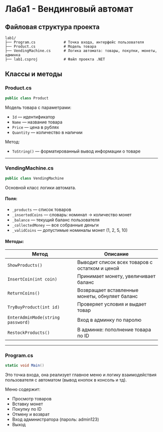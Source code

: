 # Лаба1 - Вендинговый автомат

## Файловая структура проекта
```
lab1/
├── Program.cs             # Точка входа, интерфейс пользователя
├── Product.cs             # Модель товара
├── VendingMachine.cs      # Логика автомата: товары, покупки, монеты, админка
├── lab1.csproj            # Файл проекта .NET
```

## Классы и методы

### Product.cs

```csharp
public class Product
```
Модель товара с параметрами:
- `Id` — идентификатор
- `Name` — название товара
- `Price` — цена в рублях
- `Quantity` — количество в наличии

Метод:
- `ToString()` — форматированный вывод информации о товаре

---

### VendingMachine.cs

```csharp
public class VendingMachine
```
Основной класс логики автомата.

#### Поля:

- `_products` — список товаров
- `_insertedCoins` — словарь: номинал → количество монет
- `_balance` — текущий баланс пользователя
- `_collectedMoney` — все собранные деньги
- `_validCoins` — допустимые номиналы монет (1, 2, 5, 10)

#### Методы:

| Метод | Описание |
|-------|----------|
| `ShowProducts()` | Выводит список всех товаров с остатком и ценой |
| `InsertCoin(int coin)` | Принимает монету, увеличивает баланс |
| `ReturnCoins()` | Возвращает вставленные монеты, обнуляет баланс |
| `TryBuyProduct(int id)` | Проверяет условия и выдает товар |
| `EnterAdminMode(string password)` | Вход в админку по паролю |
| `RestockProducts()` | В админке: пополнение товара по ID |

---

### Program.cs

```csharp
static void Main()
```
Это точка входа, она реализует главное меню и логику взаимодействия пользователя с автоматом (вывод кнопок в консоль и тд).

Меню содержит:
- Просмотр товаров
- Вставку монет
- Покупку по ID
- Отмену и возврат
- Вход администратора (пароль: admin123)
- Выход